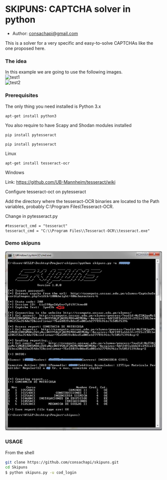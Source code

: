 # SKIPUNS: CAPTCHA solver in python

* Author: consachapi@gmail.com

This is a solver for a very specific and easy-to-solve CAPTCHAs like the one proposed here.

### The idea
In this example we are going to use the following images.       
![](/test1.jpg?raw=true "test1")    
![](/test2.jpg?raw=true "test2")

### Prerequisites

The only thing you need installed is Python 3.x

```
apt-get install python3
```

You also require to have Scapy and Shodan modules installed
```
pip install pytesseract
```

```
pip install pytesseract
```

Linux

```
apt-get install tesseract-ocr
```

Windows

Link: https://github.com/UB-Mannheim/tesseract/wiki

Configure tesseract-oct on pytesseract

Add the directory where the tesseract-OCR binaries are located to the Path variables, probably C:\Program Files\Tesseract-OCR.

Change in pytesseract.py

```
#tesseract_cmd = "tesseract"
tesseract_cmd = "C:\\Program Files\\Tesseract-OCR\\tesseract.exe"
```


### Demo skipuns

![](/demo.jpg?raw=true "Demo")


### USAGE 
From the shell

```bash
git clone https://github.com/consachapi/skipuns.git
cd Skipuns
$ python skipuns.py -u cod_login   

```
